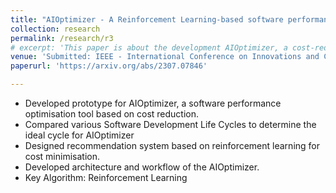 ```yaml
---
title: "AIOptimizer - A Reinforcement Learning-based software performance optimisation prototype for cost minimisation"
collection: research
permalink: /research/r3
# excerpt: 'This paper is about the development AIOptimizer, a cost-reduction software performance tool, with a reinforcement learning-based recommendation system. Additionally, evaluation of Software Development Life Cycles and designing th of system's architecture, emphasizing the key algorithm of reinforcement learning has been done.'
venue: 'Submitted: IEEE - International Conference on Innovations and Challenges in Emerging Technologies 2024 [under review] '
paperurl: 'https://arxiv.org/abs/2307.07846'

---
```

- Developed prototype for AIOptimizer, a software performance optimisation tool based on cost reduction.
- Compared various Software Development Life Cycles to determine the ideal cycle for
AIOptimizer
- Designed recommendation system based on reinforcement learning for cost minimisation.
- Developed architecture and workflow of the AIOptimizer.
- Key Algorithm: Reinforcement Learning


